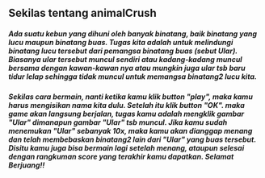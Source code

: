 ## Sekilas tentang animalCrush

##### Ada suatu kebun yang dihuni oleh banyak binatang, baik binatang yang lucu maupun binatang buas. Tugas kita adalah untuk melindungi binatang lucu tersebut dari pemangsa binatang buas (sebut Ular). Biasanya ular tersebut muncul sendiri atau kadang-kadang muncul bersama dengan kawan-kawan nya atau mungkin juga ular tsb baru tidur lelap sehingga tidak muncul untuk memangsa binatang2 lucu kita.

##### Sekilas cara bermain, nanti ketika kamu klik button "play", maka kamu harus mengisikan nama kita dulu. Setelah itu klik button "OK". maka game akan langsung berjalan, tugas kamu adalah mengklik gambar "Ular" dimanapun gambar "Ular" tsb muncul. Jika kamu sudah menemukan "Ular" sebanyak 10x, maka kamu akan dianggap menang dan telah membebaskan binatang2 lain dari "Ular" yang buas tersebut. Disitu kamu juga bisa bermain lagi setelah menang, ataupun selesai dengan rangkuman score yang terakhir kamu dapatkan. Selamat Berjuang!!
